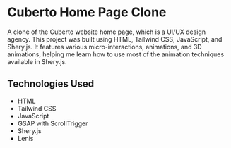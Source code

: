 # Cuberto Home Page Clone

A clone of the Cuberto website home page, which is a UI/UX design agency. This project was built using HTML, Tailwind CSS, JavaScript, and Shery.js. It features various micro-interactions, animations, and 3D animations, helping me learn how to use most of the animation techniques available in Shery.js.

## Technologies Used

- HTML
- Tailwind CSS
- JavaScript
- GSAP with ScrollTrigger
- Shery.js
- Lenis
